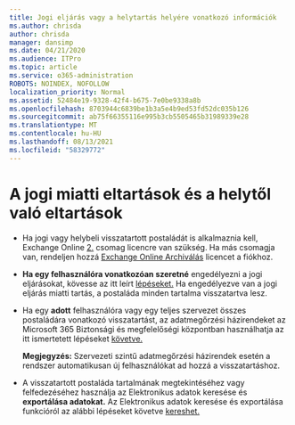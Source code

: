 ```yaml
---
title: Jogi eljárás vagy a helytartás helyére vonatkozó információk
ms.author: chrisda
author: chrisda
manager: dansimp
ms.date: 04/21/2020
ms.audience: ITPro
ms.topic: article
ms.service: o365-administration
ROBOTS: NOINDEX, NOFOLLOW
localization_priority: Normal
ms.assetid: 52484e19-9328-42f4-b675-7e0be9338a8b
ms.openlocfilehash: 8703944c6839be1b3a5e4b9ed53fd52dc035b126
ms.sourcegitcommit: ab75f66355116e995b3cb5505465b31989339e28
ms.translationtype: MT
ms.contentlocale: hu-HU
ms.lasthandoff: 08/13/2021
ms.locfileid: "58329772"
---
```

# <a name="about-litigation-holds-and-in-place-holds"></a>A jogi miatti eltartások és a helytől való eltartások

- Ha jogi vagy helybeli visszatartott postaládát is alkalmaznia kell, Exchange Online [2.](https://docs.microsoft.com/office365/servicedescriptions/office-365-platform-service-description/office-365-plan-options) csomag licencre van szükség. Ha más csomagja van, rendeljen hozzá [Exchange Online Archiválás](https://docs.microsoft.com/office365/servicedescriptions/exchange-online-archiving-service-description/exchange-online-archiving-service-description) licencet a fiókhoz. 
    
- **Ha egy felhasználóra vonatkozóan szeretné** engedélyezni a jogi eljárásokat, kövesse az itt leírt [lépéseket.](https://docs.microsoft.com/microsoft-365/compliance/create-a-litigation-hold?view=o365-worldwide#place-a-mailbox-on-litigation-hold) Ha engedélyezve van a jogi eljárás miatti tartás, a postaláda minden tartalma visszatartva lesz.
    
- Ha egy **adott** felhasználóra vagy egy teljes szervezet összes postaládára vonatkozó visszatartást, az adatmegőrzési házirendeket az Microsoft 365 Biztonsági és megfelelőségi központban használhatja az itt ismertetett lépéseket [követve.](https://docs.microsoft.com/microsoft-365/compliance/retention-policies)
    
    **Megjegyzés:** Szervezeti szintű adatmegőrzési házirendek esetén a rendszer automatikusan új felhasználókat ad hozzá a visszatartáshoz. 
  
- A visszatartott postaláda tartalmának megtekintéséhez vagy felfedezéséhez használja az Elektronikus adatok keresése és **exportálása adatokat.** Az Elektronikus adatok keresése és exportálása funkcióról az alábbi lépéseket követve [kereshet.](https://docs.microsoft.com/microsoft-365/compliance/export-search-results)
    

